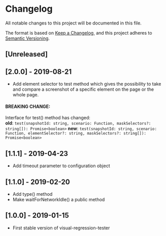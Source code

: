 # Changelog
All notable changes to this project will be documented in this file.

The format is based on [Keep a Changelog](https://keepachangelog.com/en/1.0.0/),
and this project adheres to [Semantic Versioning](https://semver.org/spec/v2.0.0.html).

## [Unreleased]

## [2.0.0] - 2019-08-21
- Add element selector to test method which gives the possibility to take and compare a screenshot of a specific element on the page or the whole page.

#### BREAKING CHANGE:
Interface for test() method has changed:  
**old**: `test(snapshotId: string, scenario: Function, maskSelectors?: string[]): Promise<boolean>` 
**new**: `test(snapshotId: string, scenario: Function, elementSelector?: string, maskSelectors?: string[]): Promise<boolean>`

## [1.1.1] - 2019-04-23
- Add timeout parameter to configuration object 

## [1.1.0] - 2019-02-20
- Add type() method 
- Make waitForNetworkIdle() a public method

## [1.0.0] - 2019-01-15
- First stable version of visual-regression-tester
